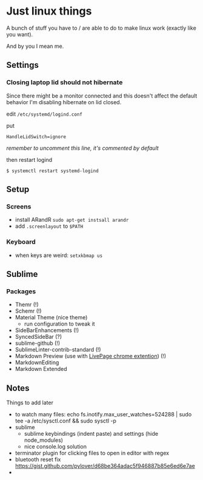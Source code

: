 # Just linux things

A bunch of stuff you have to / are able to do to make linux work (exactly like you want).

And by you I mean me.

## Settings

### Closing laptop lid should not hibernate

Since there might be a monitor connected and this doesn't affect the default behavior I'm disabling hibernate on lid closed.

edit `/etc/systemd/logind.conf`

put

```
HandleLidSwitch=ignore
```
*remember to uncomment this line, it's commented by default*

then restart logind
```
$ systemctl restart systemd-logind
```

## Setup

### Screens

- install ARandR `sudo apt-get instsall arandr`
- add `.screenlayout` to `$PATH`

### Keyboard

- when keys are weird: `setxkbmap us`

## Sublime

### Packages

- Themr (!)
- Schemr (!)
- Material Theme (nice theme)
  + run configuration to tweak it
- SideBarEnhancements (!)
- SyncedSideBar (?)
- sublime-github (!)
- SublimeLinter-contrib-standard (!)
- Markdown Preview (use with [LivePage chrome extention](https://chrome.google.com/webstore/detail/livepage/pilnojpmdoofaelbinaeodfpjheijkbh)) (!)
- MarkdownEditing
- Markdown Extended


## Notes

Things to add later

- to watch many files: echo fs.inotify.max_user_watches=524288 | sudo tee -a /etc/sysctl.conf && sudo sysctl -p
- sublime
  - sublime keybindings (indent paste) and settings (hide node_modules)
  - nice console.log solution
- terminator plugin for clicking files to open in editor with regex
- bluetooth reset fix https://gist.github.com/pylover/d68be364adac5f946887b85e6ed6e7ae
- 
